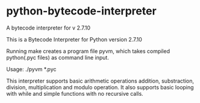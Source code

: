 # python-bytecode-interpreter
A bytecode interpreter for v 2.7.10

This is a Bytecode Interpreter for Python version 2.7.10

Running make creates a program file pyvm, which takes compiled python(.pyc files) as command line input.

Usage:
    ./pyvm *.pyc

This interpreter supports basic arithmetic operations addition, substraction, division, multiplication and modulo operation.
It also supports basic looping with while and simple functions with no recursive calls.
